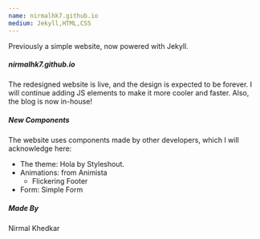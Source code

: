 ```yaml
---
name: nirmalhk7.github.io
medium: Jekyll,HTML,CSS
---
```

Previously a simple website, now powered with Jekyll.

##### nirmalhk7.github.io
The redesigned website is live, and the design is expected to be forever. I will continue adding JS elements to make it more cooler and faster. Also, the blog is now in-house!

##### New Components
The website uses components made by other developers, which I will acknowledge here:
* The theme: Hola by Styleshout.
* Animations: from Animista
  * Flickering Footer
* Form: Simple Form

##### Made By
Nirmal Khedkar

